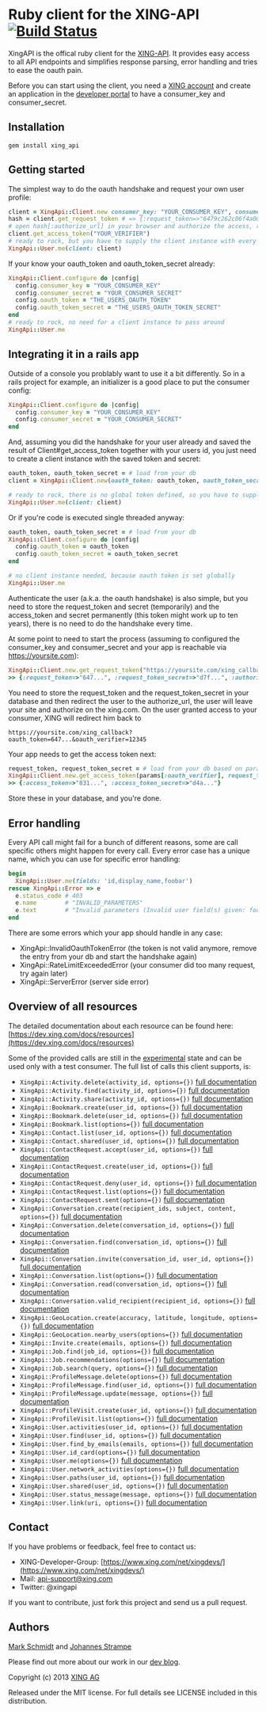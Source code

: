 Ruby client for the XING-API [![Build Status](https://travis-ci.org/xing/xing_api.png?branch=master)](https://travis-ci.org/xing/xing_api)
============================

XingAPI is the offical ruby client for the [XING-API](https://dev.xing.com). It provides easy access to all API endpoints and simplifies response parsing, error handling and tries to ease the oauth pain.

Before you can start using the client, you need a [XING account](https://www.xing.com) and create an application in the [developer portal](https://dev.xing.com/applications) to have a consumer_key and consumer_secret.

Installation
------------

```
gem install xing_api
```


Getting started
---------------

The simplest way to do the oauth handshake and request your own user profile:

```ruby
client = XingApi::Client.new consumer_key: "YOUR_CONSUMER_KEY", consumer_secret: "YOUR_CONSUMER_SECRET"
hash = client.get_request_token # => {:request_token=>"6479c262c06f4a002643", :request_token_secret=>"d7f5a128c01574e5bf10", :authorize_url=>"https://api.xing.com/v1/authorize?oauth_token=6479c262c06f4a002643"}
# open hash[:authorize_url] in your browser and authorize the access, remember the verifier for the next step!
client.get_access_token("YOUR_VERIFIER")
# ready to rock, but you have to supply the client instance with every call
XingApi::User.me(client: client)
```

If your know your oauth_token and oauth_token_secret already:

```ruby
XingApi::Client.configure do |config|
  config.consumer_key = "YOUR_CONSUMER_KEY"
  config.consumer_secret = "YOUR_CONSUMER_SECRET"
  config.oauth_token = "THE_USERS_OAUTH_TOKEN"
  config.oauth_token_secret = "THE_USERS_OAUTH_TOKEN_SECRET"
end
# ready to rock, no need for a client instance to pass around
XingApi::User.me
```


Integrating it in a rails app
-----------------------------

Outside of a console you problably want to use it a bit differently. So in a rails project for example, an initializer is a good place to put the consumer config:

```ruby
XingApi::Client.configure do |config|
  config.consumer_key = "YOUR_CONSUMER_KEY"
  config.consumer_secret = "YOUR_CONSUMER_SECRET"
end
```

And, assuming you did the handshake for your user already and saved the result of Client#get_access_token together with your users id, you just need to create a client instance with the saved token and secret:

```ruby
oauth_token, oauth_token_secret = # load from your db
client = XingApi::Client.new(oauth_token: oauth_token, oauth_token_secret: oauth_token_secret)

# ready to rock, there is no global token defined, so you have to supply the client instance
XingApi::User.me(client: client)
```

Or if you're code is executed single threaded anyway:

```ruby
oauth_token, oauth_token_secret = # load from your db
XingApi::Client.configure do |config|
  config.oauth_token = oauth_token
  config.oauth_token_secret = oauth_token_secret
end

# no client instance needed, because oauth token is set globally
XingApi::User.me
```


Authenticate the user (a.k.a. the oauth handshake) is also simple, but you need to store the request_token and secret (temporarily) and the access_token and secret permanently (this token might work up to ten years), there is no need to do the handshake every time.

At some point to need to start the process (assuming to configured the consumer_key and consumer_secret and your app is reachable via https://yoursite.com):

```ruby
XingApi::Client.new.get_request_token("https://yoursite.com/xing_callback")
>> {:request_token=>"647...", :request_token_secret=>"d7f...", :authorize_url=>"https://api.xing.com/v1/authorize?oauth_token=647..."}
```

You need to store the request_token and the request_token_secret in your database and then redirect the user to the authorize_url, the user will leave your site and authorize on the xing.com. On the user granted access to your consumer, XING will redirect him back to

```
https://yoursite.com/xing_callback?oauth_token=647...&oauth_verifier=12345
```

Your app needs to get the access token next:

```ruby
request_token, request_token_secret = # load from your db based on params[:oauth_token]
XingApi::Client.new.get_access_token(params[:oauth_verifier], request_token: request_token, request_token_secret: request_token_secret)
>> {:access_token=>"831...", :access_token_secret=>"d4a..."}
```

Store these in your database, and you're done.


Error handling
--------------

Every API call might fail for a bunch of different reasons, some are call specific others might happen for every call. Every error case has a unique name, which you can use for specific error handling:

```ruby
begin
  XingApi::User.me(fields: 'id,display_name,foobar')
rescue XingApi::Error => e
  e.status_code # 403
  e.name        # "INVALID_PARAMETERS"
  e.text        # "Invalid parameters (Invalid user field(s) given: foobar)"
end
```

There are some errors which your app should handle in any case:

- XingApi::InvalidOauthTokenError (the token is not valid anymore, remove the entry from your db and start the handshake again)
- XingApi::RateLimitExceededError (your consumer did too many request, try again later)
- XingApi::ServerError (server side error)

Overview of all resources
-------------------------

The detailed documentation about each resource can be found here: [https://dev.xing.com/docs/resources](https://dev.xing.com/docs/resources)

Some of the provided calls are still in the [experimental](https://dev.xing.com/docs/call_life_cycle) state and can be used only with a test consumer. The full list of calls this client supports, is:

- `XingApi::Activity.delete(activity_id, options={})` [full documentation](https://dev.xing.com/docs/delete/activities/:id)
- `XingApi::Activity.find(activity_id, options={})` [full documentation](https://dev.xing.com/docs/get/activities/:id)
- `XingApi::Activity.share(activity_id, options={})` [full documentation](https://dev.xing.com/docs/post/activities/:id/share)
- `XingApi::Bookmark.create(user_id, options={})` [full documentation](https://dev.xing.com/docs/put/users/:user_id/bookmarks/:id)
- `XingApi::Bookmark.delete(user_id, options={})` [full documentation](https://dev.xing.com/docs/delete/users/:user_id/bookmarks/:id)
- `XingApi::Bookmark.list(options={})` [full documentation](https://dev.xing.com/docs/get/users/:user_id/bookmarks)
- `XingApi::Contact.list(user_id, options={})` [full documentation](https://dev.xing.com/docs/get/users/:user_id/contacts)
- `XingApi::Contact.shared(user_id, options={})` [full documentation](https://dev.xing.com/docs/get/users/:user_id/contacts/shared)
- `XingApi::ContactRequest.accept(user_id, options={})` [full documentation](https://dev.xing.com/docs/put/users/:user_id/contact_requests/:id/accept)
- `XingApi::ContactRequest.create(user_id, options={})` [full documentation](https://dev.xing.com/docs/post/users/:user_id/contact_requests)
- `XingApi::ContactRequest.deny(user_id, options={})` [full documentation](https://dev.xing.com/docs/delete/users/:user_id/contact_requests/:id)
- `XingApi::ContactRequest.list(options={})` [full documentation](https://dev.xing.com/docs/get/users/:user_id/contact_requests)
- `XingApi::ContactRequest.sent(options={})` [full documentation](https://dev.xing.com/docs/get/users/:user_id/contact_requests/sent)
- `XingApi::Conversation.create(recipient_ids, subject, content, options={})` [full documentation]()
- `XingApi::Conversation.delete(conversation_id, options={})` [full documentation](https://dev.xing.com/docs/delete/users/:user_id/conversations/:id)
- `XingApi::Conversation.find(conversation_id, options={})` [full documentation](https://dev.xing.com/docs/get/users/:user_id/conversations/:id)
- `XingApi::Conversation.invite(conversation_id, user_id, options={})` [full documentation](https://dev.xing.com/docs/put/users/:user_id/conversations/:conversation_id/participants/:id)
- `XingApi::Conversation.list(options={})` [full documentation](https://dev.xing.com/docs/get/users/:user_id/conversations)
- `XingApi::Conversation.read(conversation_id, options={})` [full documentation](https://dev.xing.com/docs/put/users/:user_id/conversations/:id/read)
- `XingApi::Conversation.valid_recipient(recipient_id, options={})` [full documentation](https://dev.xing.com/docs/get/users/me/conversations/valid_recipients/:id)
- `XingApi::GeoLocation.create(accuracy, latitude, longitude, options={})` [full documentation](https://dev.xing.com/docs/put/users/:user_id/geo_location)
- `XingApi::GeoLocation.nearby_users(options={})` [full documentation](https://dev.xing.com/docs/get/users/:user_id/nearby_users)
- `XingApi::Invite.create(emails, options={})` [full documentation](https://dev.xing.com/docs/post/users/invite)
- `XingApi::Job.find(job_id, options={})` [full documentation](https://dev.xing.com/docs/get/jobs/:id)
- `XingApi::Job.recommendations(options={})` [full documentation](https://dev.xing.com/docs/get/users/:user_id/jobs/recommendations)
- `XingApi::Job.search(query, options={})` [full documentation](https://dev.xing.com/docs/get/jobs/find)
- `XingApi::ProfileMessage.delete(options={})` [full documentation](https://dev.xing.com/docs/put/users/:user_id/profile_message)
- `XingApi::ProfileMessage.find(user_id, options={})` [full documentation](https://dev.xing.com/docs/get/users/:user_id/profile_message)
- `XingApi::ProfileMessage.update(message, options={})` [full documentation](https://dev.xing.com/docs/put/users/:user_id/profile_message)
- `XingApi::ProfileVisit.create(user_id, options={})` [full documentation](https://dev.xing.com/docs/post/users/:user_id/visits)
- `XingApi::ProfileVisit.list(options={})` [full documentation](https://dev.xing.com/docs/get/users/:user_id/visits)
- `XingApi::User.activities(user_id, options={})` [full documentation](https://dev.xing.com/docs/get/users/:id/feed)
- `XingApi::User.find(user_id, options={})` [full documentation](https://dev.xing.com/docs/get/users/:id)
- `XingApi::User.find_by_emails(emails, options={})` [full documentation](https://dev.xing.com/docs/get/users/find_by_emails)
- `XingApi::User.id_card(options={})` [full documentation](https://dev.xing.com/docs/get/users/me/id_card)
- `XingApi::User.me(options={})` [full documentation](https://dev.xing.com/docs/get/users/me)
- `XingApi::User.network_activities(options={})` [full documentation](https://dev.xing.com/docs/get/users/:user_id/network_feed)
- `XingApi::User.paths(user_id, options={})` [full documentation](https://dev.xing.com/docs/get/users/:user_id/network/:other_user_id/paths)
- `XingApi::User.shared(user_id, options={})` [full documentation](https://dev.xing.com/docs/get/users/:user_id/contacts/shared)
- `XingApi::User.status_message(message, options={})` [full documentation](https://dev.xing.com/docs/post/users/:id/status_message)
- `XingApi::User.link(uri, options={})` [full documentation](https://dev.xing.com/docs/post/users/me/share/link)

Contact
-------

If you have problems or feedback, feel free to contact us:

- XING-Developer-Group: [https://www.xing.com/net/xingdevs/](https://www.xing.com/net/xingdevs/)
- Mail: api-support@xing.com
- Twitter: @xingapi


If you want to contribute, just fork this project and send us a pull request.

Authors
-------

[Mark Schmidt](https://github.com/markschmidt) and [Johannes Strampe](https://github.com/johanness)

Please find out more about our work in our [dev blog](http://devblog.xing.com).


Copyright (c) 2013 [XING AG](http://www.xing.com/)

Released under the MIT license. For full details see LICENSE included in this distribution.
